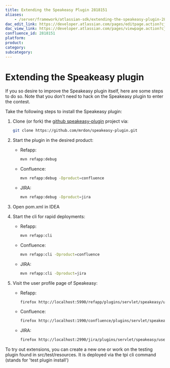 ```yaml
---
title: Extending the Speakeasy Plugin 2818151
aliases:
    - /server/framework/atlassian-sdk/extending-the-speakeasy-plugin-2818151.html
dac_edit_link: https://developer.atlassian.com/pages/editpage.action?cjm=wozere&pageId=2818151
dac_view_link: https://developer.atlassian.com/pages/viewpage.action?cjm=wozere&pageId=2818151
confluence_id: 2818151
platform:
product:
category:
subcategory:
---
```

# Extending the Speakeasy plugin

If you so desire to improve the Speakeasy plugin itself, here are some steps to do so. Note that you don't need to hack on the Speakeasy plugin to enter the contest.

Take the following steps to install the Speakeasy plugin:

1.  Clone (or fork) the <a href="https://github.com/mrdon/speakeasy-plugin" class="external-link">github speakeasy-plugin</a> project via:

    ``` bash
    git clone https://github.com/mrdon/speakeasy-plugin.git
    ```

2.  Start the plugin in the desired product:
    -   Refapp:

        ``` bash
        mvn refapp:debug
        ```

    -   Confluence:

        ``` bash
        mvn refapp:debug -Dproduct=confluence
        ```

    -   JIRA:

        ``` bash
        mvn refapp:debug -Dproduct=jira
        ```

3.  Open pom.xml in IDEA
4.  Start the cli for rapid deployments:
    -   Refapp:

        ``` bash
        mvn refapp:cli
        ```

    -   Confluence:

        ``` bash
        mvn refapp:cli -Dproduct=confluence
        ```

    -   JIRA:

        ``` bash
        mvn refapp:cli -Dproduct=jira
        ```

5.  Visit the user profile page of Speakeasy:
    -   Refapp:

        ``` bash
        firefox http://localhost:5990/refapp/plugins/servlet/speakeasy/user
        ```

    -   Confluence:

        ``` bash
        firefox http://localhost:1990/confluence/plugins/servlet/speakeasy/user
        ```

    -   JIRA:

        ``` bash
        firefox http://localhost:2990/jira/plugins/servlet/speakeasy/user
        ```

To try out extensions, you can create a new one or work on the testing plugin found in src/test/resources. It is deployed via the tpi cli command (stands for 'test plugin install')

























